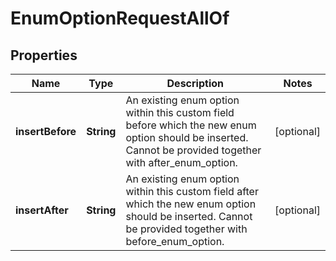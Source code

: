 

# EnumOptionRequestAllOf


## Properties

| Name | Type | Description | Notes |
|------------ | ------------- | ------------- | -------------|
|**insertBefore** | **String** | An existing enum option within this custom field before which the new enum option should be inserted. Cannot be provided together with after_enum_option. |  [optional] |
|**insertAfter** | **String** | An existing enum option within this custom field after which the new enum option should be inserted. Cannot be provided together with before_enum_option. |  [optional] |



